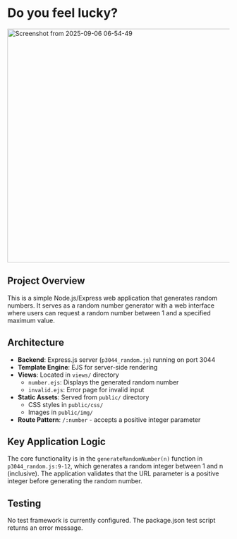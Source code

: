# Do you feel lucky?
<img width="1109" height="530" alt="Screenshot from 2025-09-06 06-54-49" src="https://github.com/user-attachments/assets/2e357415-19e3-4926-b4d5-135c112ebcf6" /> <br>

## Project Overview

This is a simple Node.js/Express web application that generates random numbers. It serves as a random number generator with a web interface where users can request a random number between 1 and a specified maximum value.

## Architecture

- **Backend**: Express.js server (`p3044_random.js`) running on port 3044
- **Template Engine**: EJS for server-side rendering 
- **Views**: Located in `views/` directory
  - `number.ejs`: Displays the generated random number
  - `invalid.ejs`: Error page for invalid input
- **Static Assets**: Served from `public/` directory
  - CSS styles in `public/css/`
  - Images in `public/img/`
- **Route Pattern**: `/:number` - accepts a positive integer parameter

## Key Application Logic

The core functionality is in the `generateRandomNumber(n)` function in `p3044_random.js:9-12`, which generates a random integer between 1 and n (inclusive). The application validates that the URL parameter is a positive integer before generating the random number.

## Testing

No test framework is currently configured. The package.json test script returns an error message.
